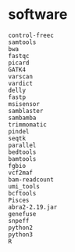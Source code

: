 # software
    control-freec
    samtools
    bwa
    fastqc
    picard
    GATK4
    varscan
    vardict
    delly
    fastp
    msisensor
    samblaster
    sambamba
    trimmomatic
    pindel
    seqtk
    parallel
    bedtools
    bamtools
    fgbio
    vcf2maf
    bam-readcount
    umi_tools
    bcftools
    Pisces
    abra2-2.19.jar
    genefuse
    snpeff
    python2
    python3
    R